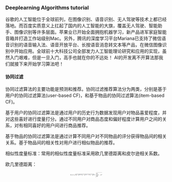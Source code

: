 ### Deeplearning Algorithms tutorial
谷歌的人工智能位于全球前列，在图像识别、语音识别、无人驾驶等技术上都已经落地。而百度实质意义上扛起了国内的人工智能的大旗，覆盖无人驾驶、智能助手、图像识别等许多层面。苹果业已开始全面拥抱机器学习，新产品进军家庭智能音箱并打造工作站级别Mac。另外，腾讯的深度学习平台Mariana已支持了微信语音识别的语音输入法、语音开放平台、长按语音消息转文本等产品，在微信图像识别中开始应用。全球前十大科技公司全部发力人工智能理论研究和应用的实现，虽然入门艰难，但是一旦入门，高手也就在你的不远处！
AI的开发离不开算法那我们就接下来开始学习算法吧！

#### 协同过滤
协同过滤算法的主要功能是预测和推荐。协同过滤推荐算法分为两类，分别是基于用户的协同过滤算法(user-based CF)，和基于物品的协同过滤算法(item-based CF)。

基于用户的协同过滤算法是通过用户的历史行为数据发现用户对物品喜爱程度，并对这些喜好进行度量打分。通过不同用户对商品态度和偏好程度计算用户之间的关系，对有相同喜好的用户间进行商品推荐。

基于物品的协同过滤算法是通过计算不同用户对不同物品的评分获得物品间的相关关系。基于物品间的相关性对用户进行相似物品的推荐。

相似性度量标准：常用的相似性度量标准采用欧几里德距离和皮尔逊相关系数。

欧几里德距离：
<p align="center">
<img width="100" align="center" src="../../images/69.jpg" />
</p>